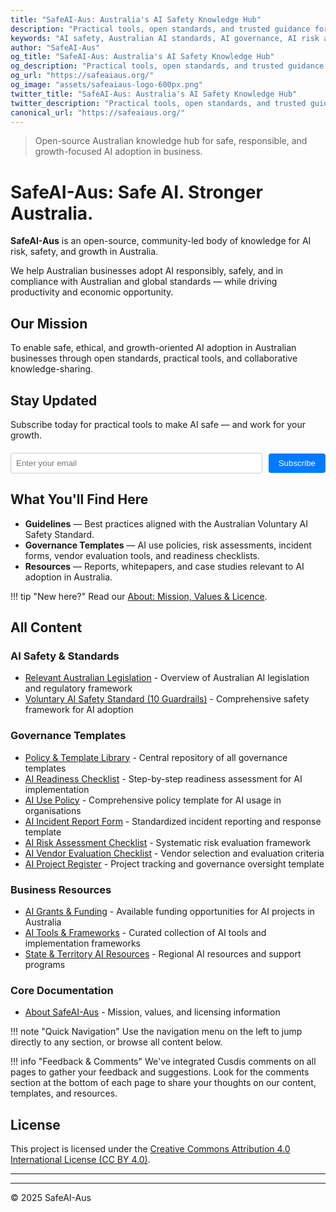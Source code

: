 ```yaml
---
title: "SafeAI-Aus: Australia's AI Safety Knowledge Hub"
description: "Practical tools, open standards, and trusted guidance for Australian businesses to adopt AI safely and responsibly. Free AI governance templates, risk assessments, and compliance checklists."
keywords: "AI safety, Australian AI standards, AI governance, AI risk assessment, AI compliance, AI safety templates, Australian business AI, AI safety Australia, AI governance templates, AI risk management"
author: "SafeAI-Aus"
og_title: "SafeAI-Aus: Australia's AI Safety Knowledge Hub"
og_description: "Practical tools, open standards, and trusted guidance for Australian businesses to adopt AI safely"
og_url: "https://safeaiaus.org/"
og_image: "assets/safeaiaus-logo-600px.png"
twitter_title: "SafeAI-Aus: Australia's AI Safety Knowledge Hub"
twitter_description: "Practical tools, open standards, and trusted guidance for Australian businesses to adopt AI safely"
canonical_url: "https://safeaiaus.org/"
---
```

> Open-source Australian knowledge hub for safe, responsible, and growth-focused AI adoption in business.

# SafeAI-Aus: Safe AI. Stronger Australia.

**SafeAI-Aus** is an open-source, community-led body of knowledge for AI risk, safety, and growth in Australia.

We help Australian businesses adopt AI responsibly, safely, and in compliance with Australian and global standards — while driving productivity and economic opportunity.

## Our Mission
To enable safe, ethical, and growth-oriented AI adoption in Australian businesses through open standards, practical tools, and collaborative knowledge-sharing.

## Stay Updated
Subscribe today for practical tools to make AI safe — and work for your growth.

<form method="post" action="https://lists.safeaiaus.org/subscription/form" class="listmonk-form" style="margin: 20px 0;">
  <div style="display: flex; gap: 10px; align-items: center; flex-wrap: wrap;">
    <input type="hidden" name="nonce" />
    <input type="email" name="email" required placeholder="Enter your email" style="flex: 1; min-width: 200px; padding: 8px; border: 1px solid #ccc; border-radius: 4px;" />
    <input type="hidden" name="l" value="48a923d4-0865-49f1-9c94-67a234cbcae3" />
    <input type="submit" value="Subscribe" style="padding: 8px 16px; background-color: #007bff; color: white; border: none; border-radius: 4px; cursor: pointer;" />
  </div>
</form>

## What You'll Find Here
- **Guidelines** — Best practices aligned with the Australian Voluntary AI Safety Standard.
- **Governance Templates** — AI use policies, risk assessments, incident forms, vendor evaluation tools, and readiness checklists.
- **Resources** — Reports, whitepapers, and case studies relevant to AI adoption in Australia.

!!! tip "New here?"
    Read our [About: Mission, Values & Licence](about.md).

## All Content

### AI Safety & Standards
- [Relevant Australian Legislation](safety-standards/ai-australian-legislation.md) - Overview of Australian AI legislation and regulatory framework
- [Voluntary AI Safety Standard (10 Guardrails)](safety-standards/voluntary-ai-safety-standard-10-guardrails.md) - Comprehensive safety framework for AI adoption

### Governance Templates
- [Policy & Template Library](governance-templates/policy-template-library.md) - Central repository of all governance templates
- [AI Readiness Checklist](governance-templates/ai-readiness-checklist.md) - Step-by-step readiness assessment for AI implementation
- [AI Use Policy](governance-templates/ai-use-policy.md) - Comprehensive policy template for AI usage in organisations
- [AI Incident Report Form](governance-templates/ai-incident-report-form.md) - Standardized incident reporting and response template
- [AI Risk Assessment Checklist](governance-templates/ai-risk-assessment-checklist.md) - Systematic risk evaluation framework
- [AI Vendor Evaluation Checklist](governance-templates/ai-vendor-evaluation-checklist.md) - Vendor selection and evaluation criteria
- [AI Project Register](governance-templates/ai-project-register.md) - Project tracking and governance oversight template

### Business Resources
- [AI Grants & Funding](business-resources/ai-grants-funding-australia.md) - Available funding opportunities for AI projects in Australia
- [AI Tools & Frameworks](business-resources/ai-aus-tools-frameworks.md) - Curated collection of AI tools and implementation frameworks
- [State & Territory AI Resources](business-resources/state-territory-ai-resources.md) - Regional AI resources and support programs

### Core Documentation
- [About SafeAI-Aus](about.md) - Mission, values, and licensing information

!!! note "Quick Navigation"
    Use the navigation menu on the left to jump directly to any section, or browse all content below.

!!! info "Feedback & Comments"
    We've integrated Cusdis comments on all pages to gather your feedback and suggestions. Look for the comments section at the bottom of each page to share your thoughts on our content, templates, and resources.

## License
This project is licensed under the [Creative Commons Attribution 4.0 International License (CC BY 4.0)](https://creativecommons.org/licenses/by/4.0/).

---

<!-- JSON-LD: WebSite schema for crawlers and LLMs -->
<script type="application/ld+json">
{
  "@context": "https://schema.org",
  "@type": "WebSite",
  "name": "SafeAI-Aus",
  "alternateName": "SafeAI Australia",
  "url": "https://safeaiaus.org/",
  "description": "Australian AI Safety Knowledge Hub — practical tools, open standards, and trusted guidance for responsible AI adoption.",
  "inLanguage": "en-AU",
  "publisher": {
    "@type": "Organization",
    "name": "SafeAI-Aus",
    "url": "https://safeaiaus.org",
    "logo": {
      "@type": "ImageObject",
      "url": "https://safeaiaus.org/assets/safeaiaus-logo-600px.png"
    }
  },
  "potentialAction": {
    "@type": "SearchAction",
    "target": {
      "@type": "EntryPoint",
      "urlTemplate": "https://safeaiaus.org/search/?q={search_term_string}"
    },
    "query-input": "required name=search_term_string"
  },
  "mainEntity": {
    "@type": "Organization",
    "name": "SafeAI-Aus",
    "url": "https://safeaiaus.org",
    "description": "Open-source Australian knowledge hub for safe, responsible, and growth-focused AI adoption in business.",
    "foundingDate": "2025",
    "sameAs": [
      "https://github.com/safeai-aus/safeai-aus.github.io",
      "https://twitter.com/safeai_aus",
      "https://www.linkedin.com/company/safeai-aus"
    ],
    "areaServed": {
      "@type": "Country",
      "name": "Australia"
    },
    "knowsAbout": [
      "AI Safety",
      "AI Governance", 
      "AI Risk Assessment",
      "AI Compliance",
      "Australian AI Standards",
      "AI Policy Templates"
    ]
  }
}
</script>

---
© 2025 SafeAI-Aus
